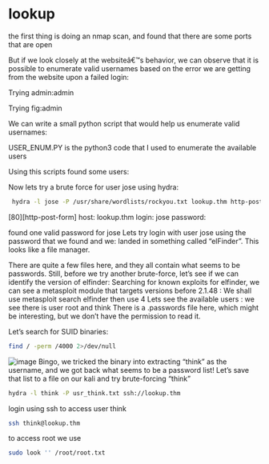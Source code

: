 # lookup
the first thing is doing an nmap scan, and found that there are some ports that are open

   
But if we look closely at the websiteâ€™s behavior, we can observe that it is possible to enumerate valid usernames based on the error we are getting from the website upon a failed login:

Trying admin:admin


Trying fig:admin


We can write a small python script that would help us enumerate valid usernames:

USER_ENUM.PY is the python3 code that I used to enumerate the available users

Using this scripts found  some users:

   

Now lets try a brute force for user jose using hydra:
``` bash
 hydra -l jose -P /usr/share/wordlists/rockyou.txt lookup.thm http-post-form "/login.php:username=^USER^&password=^PASS^:Wrong" -V
```
[80][http-post-form] host: lookup.thm   login: jose   password:

found one valid password for jose
Lets try login with user jose using the password that we found and we:
landed in something called “elFinder”. This looks like a file manager.

There are quite a few files here, and they all contain what seems to be passwords. Still, before we try another brute-force, let’s see if we can identify the version of elfinder:
Searching for known exploits for elfinder, we can see a metasploit module that targets versions before 2.1.48 :
We shall use metasploit
search elfinder 
then use 4
Lets see the available users : we see there is user root and think
There is a .passwords file here, which might be interesting, but we don’t have the permission to read it.

Let’s search for SUID binaries:
```bash
find / -perm /4000 2>/dev/null
```
![image](https://github.com/user-attachments/assets/6bec9d14-9965-47b6-9013-36054366e0d2)
Bingo, we tricked the binary into extracting “think” as the username, and we got back what seems to be a password list!
Let’s save that list to a file on our kali and try brute-forcing “think”
```bash
hydra -l think -P usr_think.txt ssh://lookup.thm
```
login using ssh to access user think
```bash
ssh think@lookup.thm   
```
to access root we use
```bash
sudo look '' /root/root.txt
```



